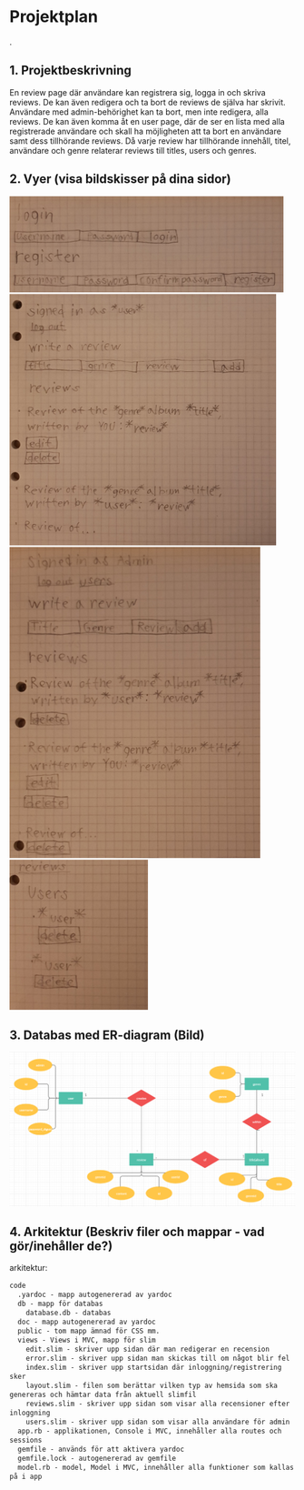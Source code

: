 # Projektplan
. 
## 1. Projektbeskrivning
En review page där användare kan registrera sig, logga in och skriva reviews. De kan även redigera och ta bort de reviews de själva har skrivit. Användare med admin-behörighet kan ta bort, men inte redigera, alla reviews. De kan även komma åt en user page, där de ser en lista med alla registrerade användare och skall ha möjligheten att ta bort en användare samt dess tillhörande reviews. Då varje review har tillhörande innehåll, titel, användare och genre relaterar reviews till titles, users och genres.
## 2. Vyer (visa bildskisser på dina sidor)
![login](https://github.com/itggot-johan-scherman/storprojekt20/blob/master/login.PNG?raw=true)
![reviews](https://github.com/itggot-johan-scherman/storprojekt20/blob/master/reviews.PNG?raw=true)
![admin](https://github.com/itggot-johan-scherman/storprojekt20/blob/master/admin.PNG?raw=true)
![users](https://github.com/itggot-johan-scherman/storprojekt20/blob/master/users.PNG?raw=true)
## 3. Databas med ER-diagram (Bild)
![ER](https://github.com/itggot-johan-scherman/storprojekt20/blob/master/ER-diagram.PNG?raw=true)
## 4. Arkitektur (Beskriv filer och mappar - vad gör/inehåller de?)
arkitektur:
```
code  
  .yardoc - mapp autogenererad av yardoc  
  db - mapp för databas  
    database.db - databas  
  doc - mapp autogenererad av yardoc  
  public - tom mapp ämnad för CSS mm.  
  views - Views i MVC, mapp för slim  
    edit.slim - skriver upp sidan där man redigerar en recension  
    error.slim - skriver upp sidan man skickas till om något blir fel  
    index.slim - skriver upp startsidan där inloggning/registrering sker  
    layout.slim - filen som berättar vilken typ av hemsida som ska genereras och hämtar data från aktuell slimfil  
    reviews.slim - skriver upp sidan som visar alla recensioner efter inloggning  
    users.slim - skriver upp sidan som visar alla användare för admin  
  app.rb - applikationen, Console i MVC, innehåller alla routes och sessions  
  gemfile - används för att aktivera yardoc  
  gemfile.lock - autogenererad av gemfile  
  model.rb - model, Model i MVC, innehåller alla funktioner som kallas på i app
```
